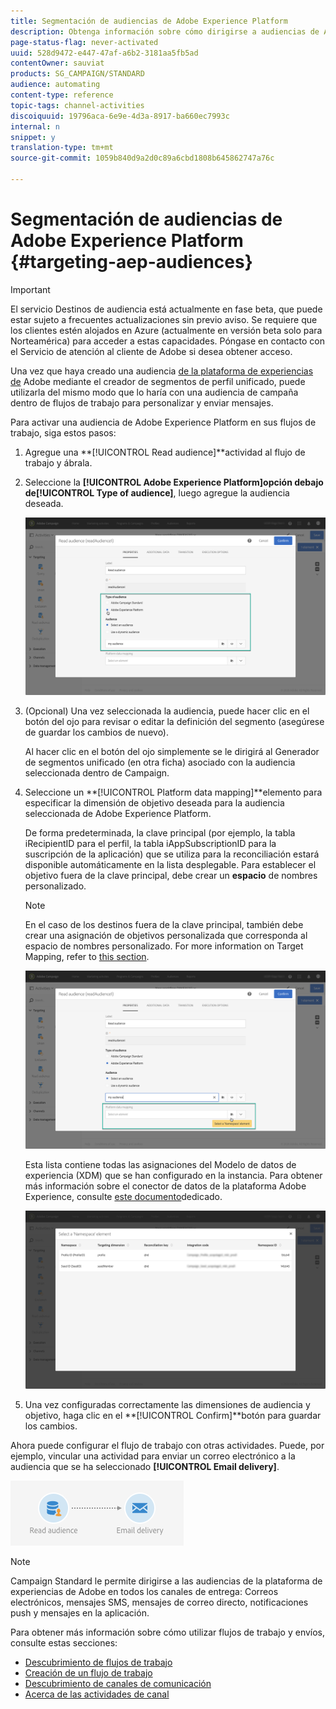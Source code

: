 ```yaml
---
title: Segmentación de audiencias de Adobe Experience Platform
description: Obtenga información sobre cómo dirigirse a audiencias de Adobe Experience PLatform dentro de flujos de trabajo.
page-status-flag: never-activated
uuid: 528d9472-e447-47af-a6b2-3181aa5fb5ad
contentOwner: sauviat
products: SG_CAMPAIGN/STANDARD
audience: automating
content-type: reference
topic-tags: channel-activities
discoiquuid: 19796aca-6e9e-4d3a-8917-ba660ec7993c
internal: n
snippet: y
translation-type: tm+mt
source-git-commit: 1059b840d9a2d0c89a6cbd1808b645862747a76c

---
```



# Segmentación de audiencias de Adobe Experience Platform {#targeting-aep-audiences}

>[!IMPORTANT]
>
>El servicio Destinos de audiencia está actualmente en fase beta, que puede estar sujeto a frecuentes actualizaciones sin previo aviso. Se requiere que los clientes estén alojados en Azure (actualmente en versión beta solo para Norteamérica) para acceder a estas capacidades. Póngase en contacto con el Servicio de atención al cliente de Adobe si desea obtener acceso.

Una vez que haya creado una audiencia [de la plataforma de experiencias de](../../audiences/using/aep-about-audience-destinations-service.md) Adobe mediante el creador de segmentos de perfil unificado, puede utilizarla del mismo modo que lo haría con una audiencia de campaña dentro de flujos de trabajo para personalizar y enviar mensajes.

Para activar una audiencia de Adobe Experience Platform en sus flujos de trabajo, siga estos pasos:

1. Agregue una **[!UICONTROL Read audience]**actividad al flujo de trabajo y ábrala.

1. Seleccione la **[!UICONTROL Adobe Experience Platform]**opción debajo de**[!UICONTROL Type of audience]**, luego agregue la audiencia deseada.

   ![](assets/aep_wkf_readaudience.png)

1. (Opcional) Una vez seleccionada la audiencia, puede hacer clic en el botón del ojo para revisar o editar la definición del segmento (asegúrese de guardar los cambios de nuevo).

   Al hacer clic en el botón del ojo simplemente se le dirigirá al Generador de segmentos unificado (en otra ficha) asociado con la audiencia seleccionada dentro de Campaign.

1. Seleccione un **[!UICONTROL Platform data mapping]**elemento para especificar la dimensión de objetivo deseada para la audiencia seleccionada de Adobe Experience Platform.

   De forma predeterminada, la clave principal (por ejemplo, la tabla iRecipientID para el perfil, la tabla iAppSubscriptionID para la suscripción de la aplicación) que se utiliza para la reconciliación estará disponible automáticamente en la lista desplegable. Para establecer el objetivo fuera de la clave principal, debe crear un **espacio** de nombres personalizado.

   >[!NOTE]
   >
   >En el caso de los destinos fuera de la clave principal, también debe crear una asignación de objetivos personalizada que corresponda al espacio de nombres personalizado. For more information on Target Mapping, refer to [this section](../../administration/using/target-mappings-in-campaign.md).

   ![](assets/aep_wkf_readaudience_namespace.png)

   Esta lista contiene todas las asignaciones del Modelo de datos de experiencia (XDM) que se han configurado en la instancia. Para obtener más información sobre el conector de datos de la plataforma Adobe Experience, consulte [este documento](../../administration/using/aep-about-data-connector.md)dedicado.

   ![](assets/aep_wkf_readaudience_namespace2.png)

1. Una vez configuradas correctamente las dimensiones de audiencia y objetivo, haga clic en el **[!UICONTROL Confirm]**botón para guardar los cambios.

Ahora puede configurar el flujo de trabajo con otras actividades. Puede, por ejemplo, vincular una actividad para enviar un correo electrónico a la audiencia que se ha seleccionado **[!UICONTROL Email delivery]**.

![](assets/aep_wkf_email.png)

>[!NOTE]
>
>Campaign Standard le permite dirigirse a las audiencias de la plataforma de experiencias de Adobe en todos los canales de entrega: Correos electrónicos, mensajes SMS, mensajes de correo directo, notificaciones push y mensajes en la aplicación.

Para obtener más información sobre cómo utilizar flujos de trabajo y envíos, consulte estas secciones:

* [Descubrimiento de flujos de trabajo](../../automating/using/discovering-workflows.md)
* [Creación de un flujo de trabajo](../../automating/using/building-a-workflow.md)
* [Descubrimiento de canales de comunicación](../../channels/using/discovering-communication-channels.md)
* [Acerca de las actividades de canal](../../automating/using/about-channel-activities.md)
